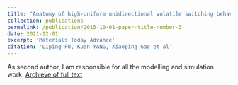 ```yaml
---
title: "Anatomy of high-uniform unidirectional volatile switching behavior in SiO2/TiO2-based selection device"
collection: publications
permalink: /publication/2015-10-01-paper-title-number-3
date: 2021-12-01
excerpt: 'Materials Today Advance'
citation: 'Liping FU, Kuan YANG, Xiaoping Gao et al'
---
```

As second author, I am responsible for all the modelling and simulation work. [Archieve of full text](./files/MTADV-D-21-00123_R1.pdf)
